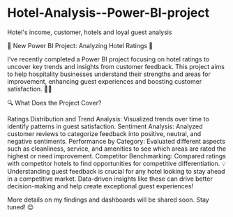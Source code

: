 # Hotel-Analysis--Power-BI-project
Hotel's income, customer, hotels and loyal guest analysis

🚀 New Power BI Project: Analyzing Hotel Ratings 🚀

I’ve recently completed a Power BI project focusing on hotel ratings to uncover key trends and insights from customer feedback. This project aims to help hospitality businesses understand their strengths and areas for improvement, enhancing guest experiences and boosting customer satisfaction. 🏨✨

🔍 What Does the Project Cover?

Ratings Distribution and Trend Analysis: Visualized trends over time to identify patterns in guest satisfaction.
Sentiment Analysis: Analyzed customer reviews to categorize feedback into positive, neutral, and negative sentiments.
Performance by Category: Evaluated different aspects such as cleanliness, service, and amenities to see which areas are rated the highest or need improvement.
Competitor Benchmarking: Compared ratings with competitor hotels to find opportunities for competitive differentiation.
💡 Understanding guest feedback is crucial for any hotel looking to stay ahead in a competitive market. Data-driven insights like these can drive better decision-making and help create exceptional guest experiences!

More details on my findings and dashboards will be shared soon. Stay tuned! 😊
